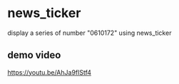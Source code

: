 # news_ticker
display a series of number "0610172" using news_ticker<br />
## demo video
https://youtu.be/AhJa9flStf4
